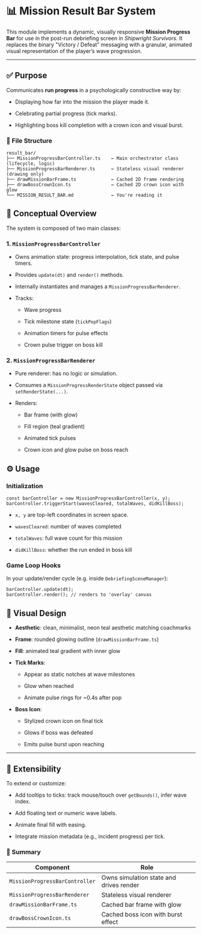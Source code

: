 # 📊 Mission Result Bar System

This module implements a dynamic, visually responsive **Mission Progress Bar** for use in the post-run debriefing screen in _Shipwright Survivors_. It replaces the binary "Victory / Defeat" messaging with a granular, animated visual representation of the player’s wave progression.

---

## ✅ Purpose

Communicates **run progress** in a psychologically constructive way by:

- Displaying how far into the mission the player made it.
    
- Celebrating partial progress (tick marks).
    
- Highlighting boss kill completion with a crown icon and visual burst.

### 🧱 File Structure

```
result_bar/
├── MissionProgressBarController.ts    ← Main orchestrator class (lifecycle, logic)
├── MissionProgressBarRenderer.ts      ← Stateless visual renderer (drawing only)
├── drawMissionBarFrame.ts             ← Cached 2D frame rendering
├── drawBossCrownIcon.ts               ← Cached 2D crown icon with glow
└── MISSION_RESULT_BAR.md              ← You're reading it

```

## 🧠 Conceptual Overview

The system is composed of two main classes:

### 1. `MissionProgressBarController`

- Owns animation state: progress interpolation, tick state, and pulse timers.
    
- Provides `update(dt)` and `render()` methods.
    
- Internally instantiates and manages a `MissionProgressBarRenderer`.
    
- Tracks:
    
    - Wave progress
        
    - Tick milestone state (`tickPopFlags`)
        
    - Animation timers for pulse effects
        
    - Crown pulse trigger on boss kill
        

### 2. `MissionProgressBarRenderer`

- Pure renderer: has no logic or simulation.
    
- Consumes a `MissionProgressRenderState` object passed via `setRenderState(...)`.
    
- Renders:
    
    - Bar frame (with glow)
        
    - Fill region (teal gradient)
        
    - Animated tick pulses
        
    - Crown icon and glow pulse on boss reach

## ⚙️ Usage

### Initialization

```
const barController = new MissionProgressBarController(x, y);
barController.triggerStart(wavesCleared, totalWaves, didKillBoss);

```

- `x, y` are top-left coordinates in screen space.
    
- `wavesCleared`: number of waves completed
    
- `totalWaves`: full wave count for this mission
    
- `didKillBoss`: whether the run ended in boss kill

### Game Loop Hooks

In your update/render cycle (e.g. inside `DebriefingSceneManager`):

```
barController.update(dt);
barController.render(); // renders to 'overlay' canvas

```

## 🎨 Visual Design

- **Aesthetic**: clean, minimalist, neon teal aesthetic matching coachmarks
    
- **Frame**: rounded glowing outline (`drawMissionBarFrame.ts`)
    
- **Fill**: animated teal gradient with inner glow
    
- **Tick Marks**:
    
    - Appear as static notches at wave milestones
        
    - Glow when reached
        
    - Animate pulse rings for ~0.4s after pop
        
- **Boss Icon**:
    
    - Stylized crown icon on final tick
        
    - Glows if boss was defeated
        
    - Emits pulse burst upon reaching
        
---

## 🧼 Extensibility

To extend or customize:

- Add tooltips to ticks: track mouse/touch over `getBounds()`, infer wave index.
    
- Add floating text or numeric wave labels.
    
- Animate final fill with easing.
    
- Integrate mission metadata (e.g., incident progress) per tick.

### 📌 Summary

|Component|Role|
|---|---|
|`MissionProgressBarController`|Owns simulation state and drives render|
|`MissionProgressBarRenderer`|Stateless visual renderer|
|`drawMissionBarFrame.ts`|Cached bar frame with glow|
|`drawBossCrownIcon.ts`|Cached boss icon with burst effect|

